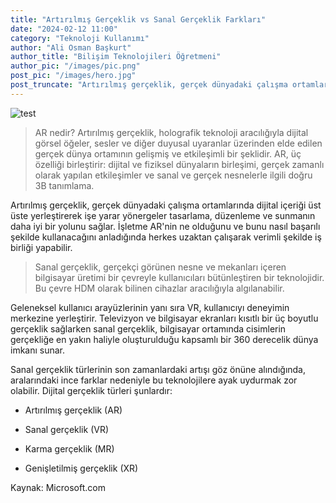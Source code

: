 ```yaml
---
title: "Artırılmış Gerçeklik vs Sanal Gerçeklik Farkları"
date: "2024-02-12 11:00"
category: "Teknoloji Kullanımı"
author: "Ali Osman Başkurt"
author_title: "Bilişim Teknolojileri Öğretmeni"
author_pic: "/images/pic.png"
post_pic: "/images/hero.jpg"
post_truncate: "Artırılmış gerçeklik, gerçek dünyadaki çalışma ortamlarında dijital içeriği üst üste yerleştirerek işe yarar yönergeler tasarlama, düzenleme ve sunmanın daha iyi bir yolunu sağlar. İşletme AR'nin ne olduğunu ve bunu nasıl başarılı şekilde kullanacağını anladığında herkes uzaktan çalışarak verimli şekilde iş birliği yapabilir."
---
```


![test](/images/hero.jpg)

> AR nedir? Artırılmış gerçeklik, holografik teknoloji aracılığıyla dijital görsel öğeler, sesler ve diğer duyusal uyaranlar üzerinden elde edilen gerçek dünya ortamının gelişmiş ve etkileşimli bir şeklidir. AR, üç özelliği birleştirir: dijital ve fiziksel dünyaların birleşimi, gerçek zamanlı olarak yapılan etkileşimler ve sanal ve gerçek nesnelerle ilgili doğru 3B tanımlama.

Artırılmış gerçeklik, gerçek dünyadaki çalışma ortamlarında dijital içeriği üst üste yerleştirerek işe yarar yönergeler tasarlama, düzenleme ve sunmanın daha iyi bir yolunu sağlar. İşletme AR'nin ne olduğunu ve bunu nasıl başarılı şekilde kullanacağını anladığında herkes uzaktan çalışarak verimli şekilde iş birliği yapabilir.

> Sanal gerçeklik, gerçekçi görünen nesne ve mekanları içeren bilgisayar üretimi bir çevreyle kullanıcıları bütünleştiren bir teknolojidir. Bu çevre HDM olarak bilinen cihazlar aracılığıyla algılanabilir.

Geleneksel kullanıcı arayüzlerinin yanı sıra VR, kullanıcıyı deneyimin merkezine yerleştirir. Televizyon ve bilgisayar ekranları kısıtlı bir üç boyutlu gerçeklik sağlarken sanal gerçeklik, bilgisayar ortamında cisimlerin gerçekliğe en yakın haliyle oluşturulduğu kapsamlı bir 360 derecelik dünya imkanı sunar.

Sanal gerçeklik türlerinin son zamanlardaki artışı göz önüne alındığında, aralarındaki ince farklar nedeniyle bu teknolojilere ayak uydurmak zor olabilir. Dijital gerçeklik türleri şunlardır:

- Artırılmış gerçeklik (AR)

- Sanal gerçeklik (VR)

- Karma gerçeklik (MR)

- Genişletilmiş gerçeklik (XR)

Kaynak: Microsoft.com
